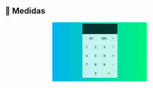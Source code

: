 ## :eyes: Medidas

<p align="center">
  <img src="https://github.com/d7pimenta/calculadora-app/blob/main/public/readme/calculadora.PNG" width="50%">
</p>


